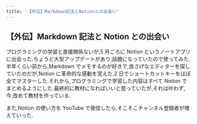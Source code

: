 ```yaml
---
title: '【外伝】Markdown記法とNotionとの出会い'
---
```


## 【外伝】Markdown 記法と Notion との出会い

プログラミングの学習と直接関係ないが,5 月ごろに Notion というノートアプリに出会った.ちょうど大型アップデートがあり,話題になっていたので使ってみた.半年くらい前から,Markdown でメモするのが好きで,良さげなエディターを探していたのだが,Notion に革命的な感動を覚えた.2 日でショートカットキーをほぼ全てマスターした.それから,プログラミングで学習した内容はすべて Notion でまとめるようにした.最終的に教材になればいいと思っていたが,それは叶わず,今,改めて教材を作っている.

また,Notion の使い方を YouTube で発信したら,そこそこチャンネル登録者が増えていった.
